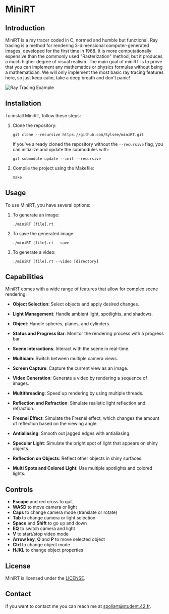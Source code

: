 # MiniRT

## Introduction

MiniRT is a ray tracer coded in C, normed and humble but functional. Ray tracing is a method for rendering 3-dimensional computer-generated images, developed for the first time in 1968. It is more computationally expensive than the commonly used "Rasterization" method, but it produces a much higher degree of visual realism. The main goal of miniRT is to prove that you can implement any mathematics or physics formulas without being a mathematician. We will only implement the most basic ray tracing features here, so just keep calm, take a deep breath and don't panic!

![Ray Tracing Example](saves/bonus/2_lights.bmp)

## Installation

To install MiniRT, follow these steps:

1. Clone the repository:

   `git clone --recursive https://github.com/Sylsee/miniRT.git`

   If you've already cloned the repository without the `--recursive` flag, you can initialize and update the submodules with:

   `git submodule update --init --recursive`

2. Compile the project using the Makefile:

   `make`

## Usage

To use MiniRT, you have several options:

1. To generate an image:

   `./miniRT [file].rt`

2. To save the generated image:

   `./miniRT [file].rt --save`

3. To generate a video:

   `./miniRT [file].rt --video [directory]`

## Capabilities

MiniRT comes with a wide range of features that allow for complex scene rendering:

- **Object Selection**: Select objects and apply desired changes.

- **Light Management**: Handle ambient light, spotlights, and shadows.

- **Object**: Handle spheres, planes, and cylinders.

- **Status and Progress Bar**: Monitor the rendering process with a progress bar.

- **Scene Interactions**: Interact with the scene in real-time.

- **Multicam**: Switch between multiple camera views.

- **Screen Capture**: Capture the current view as an image.

- **Video Generation**: Generate a video by rendering a sequence of images.

- **Multithreading**: Speed up rendering by using multiple threads.

- **Reflection and Refraction**: Simulate realistic light reflection and refraction.

- **Fresnel Effect**: Simulate the Fresnel effect, which changes the amount of reflection based on the viewing angle.

- **Antialiasing**: Smooth out jagged edges with antialiasing.

- **Specular Light**: Simulate the bright spot of light that appears on shiny objects.

- **Reflection on Objects**: Reflect other objects in shiny surfaces.

- **Multi Spots and Colored Light**: Use multiple spotlights and colored lights.

## Controls

- **Escape** and red cross to quit
- **WASD** to move camera or light
- **Caps** to change camera mode (translate or rotate)
- **Tab** to change camera or light selection
- **Space** and **Shift** to go up and down
- **EQ** to switch camera and light
- **V** to start/stop video mode
- **Arrow key**, **O** and **P** to move selected object
- **Ctrl** to change object mode
- **HJKL** to change object properties

## License

MiniRT is licensed under the [LICENSE](LICENSE).

## Contact

If you want to contact me you can reach me at spoliart@student.42.fr.
